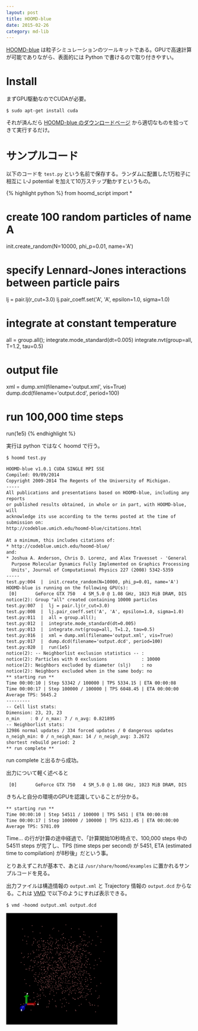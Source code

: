 ```yaml
---
layout: post
title: HOOMD-blue
date: 2015-02-26
category: md-lib
---
```


[HOOMD-blue](http://codeblue.umich.edu/hoomd-blue/) は粒子シミュレーションのツールキットである。GPUで高速計算が可能でありながら、表面的には Python で書けるので取り付きやすい。

# Install

まずGPU駆動なのでCUDAが必要。
```
$ sudo apt-get install cuda
```

それが済んだら [HOOMD-blue のダウンロードページ](http://codeblue.umich.edu/hoomd-blue/download.html) から適切なものを拾ってきて実行するだけ。

# サンプルコード

以下のコードを `test.py` という名前で保存する。ランダムに配置した1万粒子に相互に L-J potential を加えて10万ステップ動かすというもの。

{% highlight python %}
from hoomd_script import *

# create 100 random particles of name A
init.create_random(N=10000, phi_p=0.01, name='A')

# specify Lennard-Jones interactions between particle pairs
lj = pair.lj(r_cut=3.0)
lj.pair_coeff.set('A', 'A', epsilon=1.0, sigma=1.0)

# integrate at constant temperature
all = group.all();
integrate.mode_standard(dt=0.005)
integrate.nvt(group=all, T=1.2, tau=0.5)

# output file
xml = dump.xml(filename='output.xml', vis=True)
dump.dcd(filename='output.dcd', period=100)

# run 100,000 time steps
run(1e5)
{% endhighlight %}

実行は python ではなく hoomd で行う。

```
$ hoomd test.py
```

```
HOOMD-blue v1.0.1 CUDA SINGLE MPI SSE
Compiled: 09/09/2014
Copyright 2009-2014 The Regents of the University of Michigan.
-----
All publications and presentations based on HOOMD-blue, including any reports
or published results obtained, in whole or in part, with HOOMD-blue, will
acknowledge its use according to the terms posted at the time of submission on:
http://codeblue.umich.edu/hoomd-blue/citations.html

At a minimum, this includes citations of:
* http://codeblue.umich.edu/hoomd-blue/
and:
* Joshua A. Anderson, Chris D. Lorenz, and Alex Travesset - 'General
  Purpose Molecular Dynamics Fully Implemented on Graphics Processing
  Units', Journal of Computational Physics 227 (2008) 5342-5359
-----
test.py:004  |  init.create_random(N=10000, phi_p=0.01, name='A')
HOOMD-blue is running on the following GPU(s):
 [0]       GeForce GTX 750   4 SM_5.0 @ 1.08 GHz, 1023 MiB DRAM, DIS
notice(2): Group "all" created containing 10000 particles
test.py:007  |  lj = pair.lj(r_cut=3.0)
test.py:008  |  lj.pair_coeff.set('A', 'A', epsilon=1.0, sigma=1.0)
test.py:011  |  all = group.all();
test.py:012  |  integrate.mode_standard(dt=0.005)
test.py:013  |  integrate.nvt(group=all, T=1.2, tau=0.5)
test.py:016  |  xml = dump.xml(filename='output.xml', vis=True)
test.py:017  |  dump.dcd(filename='output.dcd', period=100)
test.py:020  |  run(1e5)
notice(2): -- Neighborlist exclusion statistics -- :
notice(2): Particles with 0 exclusions             : 10000
notice(2): Neighbors excluded by diameter (slj)    : no
notice(2): Neighbors excluded when in the same body: no
** starting run **
Time 00:00:10 | Step 53342 / 100000 | TPS 5334.15 | ETA 00:00:08
Time 00:00:17 | Step 100000 / 100000 | TPS 6048.45 | ETA 00:00:00
Average TPS: 5645.2
---------
-- Cell list stats:
Dimension: 23, 23, 23
n_min    : 0 / n_max: 7 / n_avg: 0.821895
-- Neighborlist stats:
12986 normal updates / 334 forced updates / 0 dangerous updates
n_neigh_min: 0 / n_neigh_max: 14 / n_neigh_avg: 3.2672
shortest rebuild period: 2
** run complete **
```

run complete と出るから成功。

出力について軽く述べると

```
 [0]       GeForce GTX 750   4 SM_5.0 @ 1.08 GHz, 1023 MiB DRAM, DIS
```

きちんと自分の環境のGPUを認識していることが分かる。

```
** starting run **
Time 00:00:10 | Step 54511 / 100000 | TPS 5451 | ETA 00:00:08
Time 00:00:17 | Step 100000 / 100000 | TPS 6233.45 | ETA 00:00:00
Average TPS: 5781.09
```

Time... の行が計算の途中経過で、「計算開始10秒時点で、100,000 steps 中の 54511 steps が完了し、TPS (time steps per second) が 5451, ETA (estimated time to compilation) が8秒後」だという事。

とりあえずこれが基本で、あとは `/usr/share/hoomd/examples` に置かれるサンプルコードを見る。

出力ファイルは構造情報の `output.xml` と Trajectory 情報の `output.dcd` からなる。これは [VMD](http://www.ks.uiuc.edu/Research/vmd/) で以下のようにすれば表示できる。

```
$ vmd -hoomd output.xml output.dcd
```

![movie](/images/hoomd-movie.gif)

